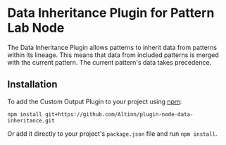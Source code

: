 # Data Inheritance Plugin for Pattern Lab Node

The Data Inheritance Plugin allows patterns to inherit data from patterns within its lineage. 
This means that data from included patterns is merged with the current pattern. The current pattern's data takes precedence.

## Installation

To add the Custom Output Plugin to your project using [npm](http://npmjs.com/):

    npm install git+https://github.com/Altinn/plugin-node-data-inheritance.git

Or add it directly to your project's `package.json` file and run `npm install`.
